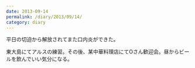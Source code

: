 ```yaml
---
date: 2013-09-14
permalink: /diary/2013/09/14/
category: diary
---
```


平日の切迫から解放されてまた口内炎ができた。

東大島にてアルスの練習。その後、某中華料理店にてOさん歓迎会。昼からビールを飲んでいい気分になる。